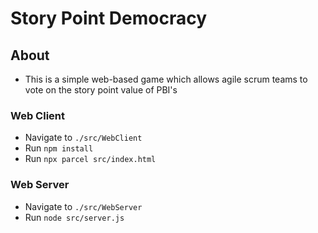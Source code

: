 
# Story Point Democracy

## About

- This is a simple web-based game which allows agile scrum teams to vote on the story point value of PBI's

### Web Client

- Navigate to `./src/WebClient`
- Run `npm install`
- Run `npx parcel src/index.html`


### Web Server

- Navigate to `./src/WebServer`
- Run `node src/server.js`
